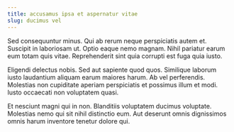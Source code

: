 ```yaml
---
title: accusamus ipsa et aspernatur vitae
slug: ducimus vel
---
```


Sed consequuntur minus. Qui ab rerum neque perspiciatis autem et. Suscipit in laboriosam ut. Optio eaque nemo magnam. Nihil pariatur earum eum totam quis vitae. Reprehenderit sint quia corrupti est fuga quia iusto.

Eligendi delectus nobis. Sed aut sapiente quod quos. Similique laborum iusto laudantium aliquam earum maiores harum. Ab vel perferendis. Molestias non cupiditate aperiam perspiciatis et possimus illum et modi. Iusto occaecati non voluptatem quasi.

Et nesciunt magni qui in non. Blanditiis voluptatem ducimus voluptate. Molestias nemo qui sit nihil distinctio eum. Aut deserunt omnis dignissimos omnis harum inventore tenetur dolore qui.
